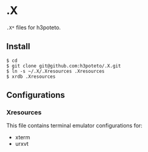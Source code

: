 # .X
`.X*` files for h3poteto.

## Install

```
$ cd
$ git clone git@github.com:h3poteto/.X.git
$ ln -s ~/.X/.Xresources .Xresources
$ xrdb .Xresources
```

## Configurations
### Xresources
This file contains terminal emulator configurations for:

- xterm
- urxvt

